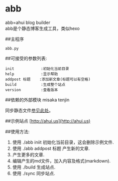 abb
===

abb=ahui blog builder  
abb是个静态博客生成工具，类似hexo

##主程序

    abb.py

##可接受的参数列表:

    init            :初始化当前目录
    help            :显示帮助
    addpost 标题    :添加新文章(标题可以有空格)
    build           :生成整个站点
    version         :查看版本

##依赖的外部模块
    misaka
    tenjin

同步静态文件[参见此处](http://ahui.us/post/yong_git_tong_bu_jing_tai_wang_zhan.html)。

##示例站点
    [http://ahui.us](http://ahui.us)

##使用方法:

1. 使用 ./abb iniit 初始化当前目录，这会删除示例文件.
2. 使用 ./abb addpost 标题 产生新的文章.
3. 产生更多的文章.
4. 编辑产生的md文件，加入内容及格式(markdown).
5. 使用 ./build 生成站点.
6. 使用 ./sync 同步站点.